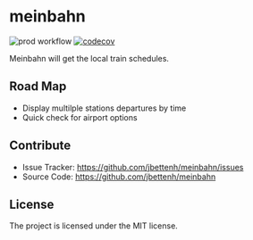 # meinbahn

![prod workflow](https://github.com/jbettenh/meinbahn/actions/workflows/prod_pipeline.yml/badge.svg)
[![codecov](https://codecov.io/gh/jbettenh/meinbahn/branch/trunk/graph/badge.svg?token=IP3X3HAUAK)](https://codecov.io/gh/jbettenh/meinbahn)

Meinbahn will get the local train schedules.

## Road Map

- Display multilple stations departures by time
- Quick check for airport options

## Contribute

- Issue Tracker: https://github.com/jbettenh/meinbahn/issues
- Source Code: https://github.com/jbettenh/meinbahn

## License

The project is licensed under the MIT license.
